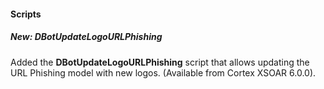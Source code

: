 
#### Scripts
##### New: DBotUpdateLogoURLPhishing
Added the **DBotUpdateLogoURLPhishing** script that allows updating the URL Phishing model with new logos. (Available from Cortex XSOAR 6.0.0).
